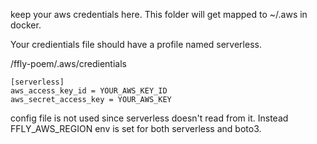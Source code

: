 keep your aws credentials here. This folder will get mapped to ~/.aws in docker.

Your credientials file should have a profile named serverless.

/ffly-poem/.aws/credientials
```
[serverless]
aws_access_key_id = YOUR_AWS_KEY_ID
aws_secret_access_key = YOUR_AWS_KEY
```

config file is not used since serverless doesn't read from it. Instead FFLY_AWS_REGION env is set for both serverless and boto3.